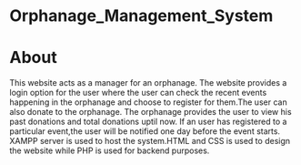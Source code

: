 # Orphanage_Management_System
# About
This website acts as a manager for an orphanage. The website provides a login option for the user where the user can check the recent events happening in the orphanage and choose to register for them.The user can also donate to the orphanage. The orphanage provides the user to view his past donations and total donations uptil now. If an user has registered to a particular event,the user will be notified one day before the event starts. XAMPP server is used to host the system.HTML and CSS is used to design the website while PHP is used for backend purposes.
